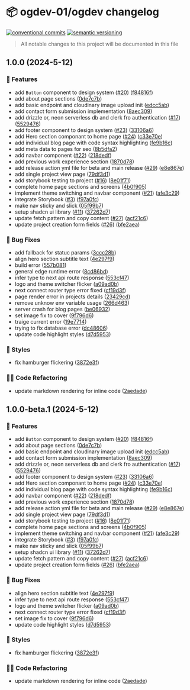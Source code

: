 # 📦 ogdev-01/ogdev changelog

[![conventional commits](https://img.shields.io/badge/conventional%20commits-1.0.0-yellow.svg)](https://conventionalcommits.org)
[![semantic versioning](https://img.shields.io/badge/semantic%20versioning-2.0.0-green.svg)](https://semver.org)

> All notable changes to this project will be documented in this file

## 1.0.0 (2024-5-12)


### 🍕 Features

* add `Button` component to design system ([#20](https://github.com/OgDev-01/ogdev/issues/20)) ([f84816f](https://github.com/OgDev-01/ogdev/commit/f84816fc774441552c74f829a96cc93504ed29eb))
* add about page sections ([0de7c7b](https://github.com/OgDev-01/ogdev/commit/0de7c7b62817c32c2efc9169c7c71ad2c334e5ae))
* add basic endpoint and cloudinary image upload init ([edcc5ab](https://github.com/OgDev-01/ogdev/commit/edcc5ab24e54c676e5db2be18738a86e93643d73))
* add contact form submission implementation ([8aec309](https://github.com/OgDev-01/ogdev/commit/8aec309b3ece30337ba81e89fead7f87654fafcc))
* add drizzle or, neon serverless db and clerk fro authentication ([#17](https://github.com/OgDev-01/ogdev/issues/17)) ([5529476](https://github.com/OgDev-01/ogdev/commit/5529476251a585b236b3fa3a1834c26366b29a86))
* add footer component to design system ([#23](https://github.com/OgDev-01/ogdev/issues/23)) ([33106a6](https://github.com/OgDev-01/ogdev/commit/33106a62d940fa59efa5861fcae3117e3740b356))
* add Hero section componant to home page ([#24](https://github.com/OgDev-01/ogdev/issues/24)) ([c33e70e](https://github.com/OgDev-01/ogdev/commit/c33e70ef234261b94dd4d0c4108a66d0b63f0a86))
* add individual blog page with code syntax highlighting ([fe9b16c](https://github.com/OgDev-01/ogdev/commit/fe9b16cd26b6691342fb2799ae34c96f607c2448))
* add meta data to pages for seo ([8b5dfa2](https://github.com/OgDev-01/ogdev/commit/8b5dfa25032521f14254aaa7f718481908216722))
* add navbar component ([#22](https://github.com/OgDev-01/ogdev/issues/22)) ([218dedf](https://github.com/OgDev-01/ogdev/commit/218dedf60c88848c8a44719003b531cb32041a8e))
* add previous work experience section ([1870d78](https://github.com/OgDev-01/ogdev/commit/1870d78cf12f2323005c9547db0ca091144e3a35))
* add release action yml file for beta and main release ([#29](https://github.com/OgDev-01/ogdev/issues/29)) ([e8e867e](https://github.com/OgDev-01/ogdev/commit/e8e867ea3eb1d6421462256beb56f1f4d1d9e01d))
* add single project view page ([79df3d1](https://github.com/OgDev-01/ogdev/commit/79df3d1a3c2159923a4b607c9fef62bd554fa6ad))
* add storybook testing to project ([#16](https://github.com/OgDev-01/ogdev/issues/16)) ([8e01f71](https://github.com/OgDev-01/ogdev/commit/8e01f71a180c521e8fa2eb393c214f8d05c70163))
* complete home page sections and screens ([4b0f905](https://github.com/OgDev-01/ogdev/commit/4b0f905aed146e86291f13a0ebfa8adb241a3a8f))
* implement theme switching and navbar component ([#21](https://github.com/OgDev-01/ogdev/issues/21)) ([afe3c29](https://github.com/OgDev-01/ogdev/commit/afe3c29353e6eb2ae21c1afb31ae197c3767e959))
* integrate Storybook ([#3](https://github.com/OgDev-01/ogdev/issues/3)) ([f97a0fc](https://github.com/OgDev-01/ogdev/commit/f97a0fca38a82ba2327585a0cae8b7a6e18e10fb))
* make nav sticky and slick ([05f99b7](https://github.com/OgDev-01/ogdev/commit/05f99b7367cf3af5eba6250a068472501774f527))
* setup shadcn ui library ([#11](https://github.com/OgDev-01/ogdev/issues/11)) ([37262d7](https://github.com/OgDev-01/ogdev/commit/37262d7e3d8195f5d379b0fffe5b72922f91079a))
* update fetch pattern and copy content ([#27](https://github.com/OgDev-01/ogdev/issues/27)) ([acf21c6](https://github.com/OgDev-01/ogdev/commit/acf21c60bf1a5b0ee1a872883a6555a767bd5dfc))
* update project creation form fields ([#26](https://github.com/OgDev-01/ogdev/issues/26)) ([bfe2aea](https://github.com/OgDev-01/ogdev/commit/bfe2aea0f385edfcc2da81a75b05c8927ac68aa8))


### 🐛 Bug Fixes

* add fallback for statuc params ([3ccc28b](https://github.com/OgDev-01/ogdev/commit/3ccc28b4677ebc5472e3518d9439a73e8e9adea4))
* align hero section subtitle text ([4e297f9](https://github.com/OgDev-01/ogdev/commit/4e297f903762f007bc4e9c5adceb1356c6195be0))
* build error ([557b081](https://github.com/OgDev-01/ogdev/commit/557b081ba74f05a75ee4c14c179b6bc16757c1cc))
* general edge runtime error ([8cd86bd](https://github.com/OgDev-01/ogdev/commit/8cd86bd66267e13b99790f18d2ff17e4821b07d3))
* infer type to next api route response ([553cf47](https://github.com/OgDev-01/ogdev/commit/553cf4708f618dc80ae186c40e05140083e750b6))
* logo and theme switcher flicker ([a09ad0b](https://github.com/OgDev-01/ogdev/commit/a09ad0b5a24c00177032b6e8ae87cae3262267b7))
* next connect router type error fixed ([cf19d3f](https://github.com/OgDev-01/ogdev/commit/cf19d3f97589f461f9ba2d1e5ba092527d3d095d))
* page render error in projects details ([23429cd](https://github.com/OgDev-01/ogdev/commit/23429cd231e403d831037ea7c340475809d3af57))
* remove unknow env variable usage ([266d463](https://github.com/OgDev-01/ogdev/commit/266d463057418b644be2dc69d204edbee818a8b2))
* server crash for blog pages ([be06932](https://github.com/OgDev-01/ogdev/commit/be0693268b2d902ccf7ae969e0658fa074c4d9c1))
* set image fix to cover ([9f796d6](https://github.com/OgDev-01/ogdev/commit/9f796d653a76c68a2e84d65af1ac75d9c16f3d2d))
* traige current error ([19e7714](https://github.com/OgDev-01/ogdev/commit/19e7714cf7016af471a51f86a44d22854a585158))
* trying to fix database error ([dc48606](https://github.com/OgDev-01/ogdev/commit/dc486061b3c561b342040981173a68872226435a))
* update code highlight styles ([d7d5953](https://github.com/OgDev-01/ogdev/commit/d7d5953c5c7e4609b7a3e58bfcd7bd1df50675e4))


### 🎨 Styles

* fix hamburger flickering ([3872e3f](https://github.com/OgDev-01/ogdev/commit/3872e3f2b6d26d0e76fd1ea7175072eeee266cc6))


### 🧑‍💻 Code Refactoring

* update markdown rendering for inline code ([2aedade](https://github.com/OgDev-01/ogdev/commit/2aedade4c0c43eb48dead903fb173bec79f303f5))

## 1.0.0-beta.1 (2024-5-12)


### 🍕 Features

* add `Button` component to design system ([#20](https://github.com/OgDev-01/ogdev/issues/20)) ([f84816f](https://github.com/OgDev-01/ogdev/commit/f84816fc774441552c74f829a96cc93504ed29eb))
* add about page sections ([0de7c7b](https://github.com/OgDev-01/ogdev/commit/0de7c7b62817c32c2efc9169c7c71ad2c334e5ae))
* add basic endpoint and cloudinary image upload init ([edcc5ab](https://github.com/OgDev-01/ogdev/commit/edcc5ab24e54c676e5db2be18738a86e93643d73))
* add contact form submission implementation ([8aec309](https://github.com/OgDev-01/ogdev/commit/8aec309b3ece30337ba81e89fead7f87654fafcc))
* add drizzle or, neon serverless db and clerk fro authentication ([#17](https://github.com/OgDev-01/ogdev/issues/17)) ([5529476](https://github.com/OgDev-01/ogdev/commit/5529476251a585b236b3fa3a1834c26366b29a86))
* add footer component to design system ([#23](https://github.com/OgDev-01/ogdev/issues/23)) ([33106a6](https://github.com/OgDev-01/ogdev/commit/33106a62d940fa59efa5861fcae3117e3740b356))
* add Hero section componant to home page ([#24](https://github.com/OgDev-01/ogdev/issues/24)) ([c33e70e](https://github.com/OgDev-01/ogdev/commit/c33e70ef234261b94dd4d0c4108a66d0b63f0a86))
* add individual blog page with code syntax highlighting ([fe9b16c](https://github.com/OgDev-01/ogdev/commit/fe9b16cd26b6691342fb2799ae34c96f607c2448))
* add navbar component ([#22](https://github.com/OgDev-01/ogdev/issues/22)) ([218dedf](https://github.com/OgDev-01/ogdev/commit/218dedf60c88848c8a44719003b531cb32041a8e))
* add previous work experience section ([1870d78](https://github.com/OgDev-01/ogdev/commit/1870d78cf12f2323005c9547db0ca091144e3a35))
* add release action yml file for beta and main release ([#29](https://github.com/OgDev-01/ogdev/issues/29)) ([e8e867e](https://github.com/OgDev-01/ogdev/commit/e8e867ea3eb1d6421462256beb56f1f4d1d9e01d))
* add single project view page ([79df3d1](https://github.com/OgDev-01/ogdev/commit/79df3d1a3c2159923a4b607c9fef62bd554fa6ad))
* add storybook testing to project ([#16](https://github.com/OgDev-01/ogdev/issues/16)) ([8e01f71](https://github.com/OgDev-01/ogdev/commit/8e01f71a180c521e8fa2eb393c214f8d05c70163))
* complete home page sections and screens ([4b0f905](https://github.com/OgDev-01/ogdev/commit/4b0f905aed146e86291f13a0ebfa8adb241a3a8f))
* implement theme switching and navbar component ([#21](https://github.com/OgDev-01/ogdev/issues/21)) ([afe3c29](https://github.com/OgDev-01/ogdev/commit/afe3c29353e6eb2ae21c1afb31ae197c3767e959))
* integrate Storybook ([#3](https://github.com/OgDev-01/ogdev/issues/3)) ([f97a0fc](https://github.com/OgDev-01/ogdev/commit/f97a0fca38a82ba2327585a0cae8b7a6e18e10fb))
* make nav sticky and slick ([05f99b7](https://github.com/OgDev-01/ogdev/commit/05f99b7367cf3af5eba6250a068472501774f527))
* setup shadcn ui library ([#11](https://github.com/OgDev-01/ogdev/issues/11)) ([37262d7](https://github.com/OgDev-01/ogdev/commit/37262d7e3d8195f5d379b0fffe5b72922f91079a))
* update fetch pattern and copy content ([#27](https://github.com/OgDev-01/ogdev/issues/27)) ([acf21c6](https://github.com/OgDev-01/ogdev/commit/acf21c60bf1a5b0ee1a872883a6555a767bd5dfc))
* update project creation form fields ([#26](https://github.com/OgDev-01/ogdev/issues/26)) ([bfe2aea](https://github.com/OgDev-01/ogdev/commit/bfe2aea0f385edfcc2da81a75b05c8927ac68aa8))


### 🐛 Bug Fixes

* align hero section subtitle text ([4e297f9](https://github.com/OgDev-01/ogdev/commit/4e297f903762f007bc4e9c5adceb1356c6195be0))
* infer type to next api route response ([553cf47](https://github.com/OgDev-01/ogdev/commit/553cf4708f618dc80ae186c40e05140083e750b6))
* logo and theme switcher flicker ([a09ad0b](https://github.com/OgDev-01/ogdev/commit/a09ad0b5a24c00177032b6e8ae87cae3262267b7))
* next connect router type error fixed ([cf19d3f](https://github.com/OgDev-01/ogdev/commit/cf19d3f97589f461f9ba2d1e5ba092527d3d095d))
* set image fix to cover ([9f796d6](https://github.com/OgDev-01/ogdev/commit/9f796d653a76c68a2e84d65af1ac75d9c16f3d2d))
* update code highlight styles ([d7d5953](https://github.com/OgDev-01/ogdev/commit/d7d5953c5c7e4609b7a3e58bfcd7bd1df50675e4))


### 🎨 Styles

* fix hamburger flickering ([3872e3f](https://github.com/OgDev-01/ogdev/commit/3872e3f2b6d26d0e76fd1ea7175072eeee266cc6))


### 🧑‍💻 Code Refactoring

* update markdown rendering for inline code ([2aedade](https://github.com/OgDev-01/ogdev/commit/2aedade4c0c43eb48dead903fb173bec79f303f5))
